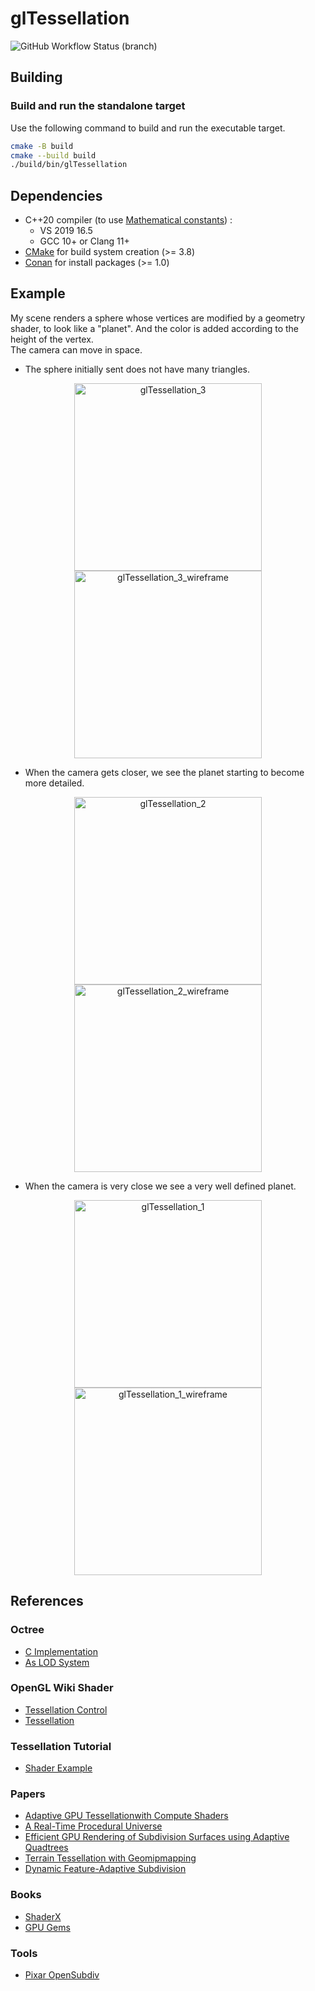 # glTessellation

![GitHub Workflow Status (branch)](https://img.shields.io/github/workflow/status/florianvazelle/glTessellation/build/main?label=Windows%20%7C%20Linux&logo=github)

## Building

### Build and run the standalone target

Use the following command to build and run the executable target.

```bash
cmake -B build
cmake --build build
./build/bin/glTessellation
```

## Dependencies

- C++20 compiler (to use [Mathematical constants](https://en.cppreference.com/w/cpp/numeric/constants)) :
  - VS 2019 16.5
  - GCC 10+ or Clang 11+
- [CMake](https://cmake.org/) for build system creation (>= 3.8)
- [Conan](https://conan.io/) for install packages (>= 1.0)

## Example

My scene renders a sphere whose vertices are modified by a geometry shader, to look like a "planet". And the color is added according to the height of the vertex.  
The camera can move in space.

- The sphere initially sent does not have many triangles.

<div align="center">
  <img src="https://florianvazelle.github.io/resources/images/glTessellation/glTessellation_3.png?raw=true" alt="glTessellation_3" width="300"/>
  <img src="https://florianvazelle.github.io/resources/images/glTessellation/glTessellation_3_wireframe.png?raw=true" alt="glTessellation_3_wireframe" width="300"/>
</div>

- When the camera gets closer, we see the planet starting to become more detailed.

<div align="center">
  <img src="https://florianvazelle.github.io/resources/images/glTessellation/glTessellation_2.png?raw=true" alt="glTessellation_2" width="300"/>
  <img src="https://florianvazelle.github.io/resources/images/glTessellation/glTessellation_2_wireframe.png?raw=true" alt="glTessellation_2_wireframe" width="300"/>
</div>

- When the camera is very close we see a very well defined planet.

<div align="center">
  <img src="https://florianvazelle.github.io/resources/images/glTessellation/glTessellation_1.png?raw=true" alt="glTessellation_1" width="300"/>
  <img src="https://florianvazelle.github.io/resources/images/glTessellation/glTessellation_1_wireframe.png?raw=true" alt="glTessellation_1_wireframe" width="300"/>
</div>


## References

### Octree

- [C Implementation](https://stackoverflow.com/questions/5963954/fast-templated-c-octree-implementation#8423694)
- [As LOD System](https://gamedev.stackexchange.com/questions/184631/using-octrees-as-lod-system)

### OpenGL Wiki Shader

- [Tessellation Control](https://www.khronos.org/opengl/wiki/Tessellation_Control_Shader)
- [Tessellation](https://www.khronos.org/opengl/wiki/Tessellation)

### Tessellation Tutorial

- [Shader Example](http://www.ogldev.org/www/tutorial30/tutorial30.html)

### Papers

- [Adaptive GPU Tessellationwith Compute Shaders](https://onrendering.com/data/papers/isubd/isubd.pdf)
- [A Real-Time Procedural Universe](https://www.gamasutra.com/view/feature/2511/a_realtime_procedural_universe_.php?print=1)
- [Efficient GPU Rendering of Subdivision Surfaces using Adaptive Quadtrees](https://graphics.stanford.edu/~niessner/papers/2016/4subdiv/brainerd2016efficient.pdf)
- [Terrain Tessellation with Geomipmapping](http://users.csc.calpoly.edu/~zwood/teaching/csc572/final15/rpeder/index.html)
- [Dynamic Feature-Adaptive Subdivision](https://graphics.stanford.edu/~niessner/papers/2015/0dynamic/schaefer2015dynamic.pdf)

### Books

- [ShaderX](https://www.realtimerendering.com/resources/shaderx/Tips_and_Tricks_with_DirectX_9.pdf)
- [GPU Gems](https://developer.nvidia.com/gpugems/gpugems2/part-i-geometric-complexity/chapter-7-adaptive-tessellation-subdivision-surfaces)

### Tools

- [Pixar OpenSubdiv](https://graphics.pixar.com/opensubdiv/docs/intro.html)
